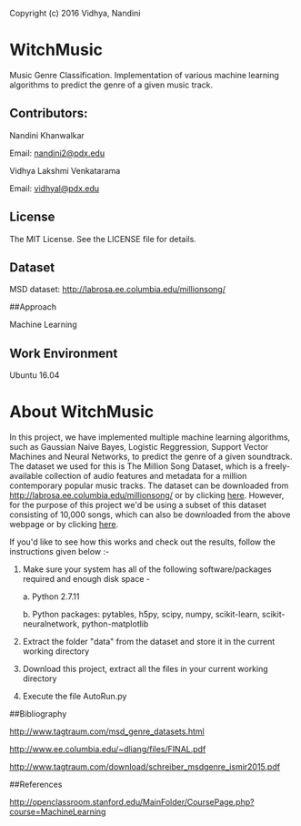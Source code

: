 Copyright (c) 2016 Vidhya, Nandini

# WitchMusic
Music Genre Classification. Implementation of various machine learning algorithms to predict the genre of a given music track.

## Contributors:
Nandini Khanwalkar

Email: nandini2@pdx.edu

Vidhya Lakshmi Venkatarama

Email: vidhyal@pdx.edu

## License
The MIT License. See the LICENSE file for details.

## Dataset

MSD dataset: http://labrosa.ee.columbia.edu/millionsong/

##Approach

Machine Learning

## Work Environment

Ubuntu 16.04

# About WitchMusic

In this project, we have implemented multiple machine learning algorithms, such as Gaussian Naive Bayes, Logistic Reggression, Support Vector Machines and Neural Networks, to predict the genre of a given soundtrack. The dataset we used for this is The Million Song Dataset, which is a freely-available collection of audio features and metadata for a million contemporary popular music tracks. The dataset can be downloaded from http://labrosa.ee.columbia.edu/millionsong/ or by clicking [here](http://labrosa.ee.columbia.edu/millionsong/pages/getting-dataset). However, for the purpose of this project we'd be using a subset of this dataset consisting of 10,000 songs, which can also be downloaded from the above webpage or by clicking [here](http://labrosa.ee.columbia.edu/millionsong/pages/getting-dataset#subset).

If you'd like to see how this works and check out the results, follow the instructions given below :-

1. Make sure your system has all of the following software/packages required and enough disk space -

	a. Python 2.7.11

	b. Python packages: pytables, h5py, scipy, numpy, scikit-learn, scikit-neuralnetwork, python-matplotlib

2. Extract the folder "data" from the dataset and store it in the current working directory

3. Download this project, extract all the files in your current working directory

4. Execute the file AutoRun.py

##Bibliography

http://www.tagtraum.com/msd_genre_datasets.html

http://www.ee.columbia.edu/~dliang/files/FINAL.pdf

http://www.tagtraum.com/download/schreiber_msdgenre_ismir2015.pdf

##References

http://openclassroom.stanford.edu/MainFolder/CoursePage.php?course=MachineLearning
